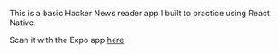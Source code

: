 This is a basic Hacker News reader app I built to practice using React Native.

Scan it with the Expo app [here](https://expo.io/@pangdaxing23/hn-rn).
